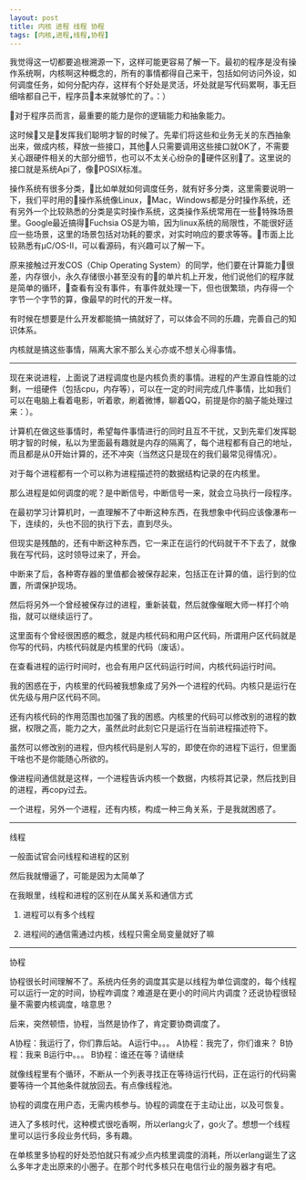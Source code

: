 ```yaml
---
layout: post
title: 内核 进程 线程 协程
tags: [内核,进程,线程,协程]
---
```

我觉得这一切都要追根溯源一下，这样可能更容易了解一下。最初的程序是没有操作系统啊，内核啊这种概念的，所有的事情都得自己来干，包括如何访问外设，如何调度任务，如何分配内存，这样有个好处是灵活，坏处就是写代码累啊，事无巨细啥都自己干，程序员本来就够忙的了。：）

对于程序员而言，最重要的能力是你的逻辑能力和抽象能力。

这时候又是发挥我们聪明才智的时候了。先辈们将这些和业务无关的东西抽象出来，做成内核，释放一些接口，其他人只需要调用这些接口就OK了，不需要关心跟硬件相关的大部分细节，也可以不太关心纷杂的硬件区别了。这里说的接口就是系统Api了，像POSIX标准。

操作系统有很多分类，比如单就如何调度任务，就有好多分类，这里需要说明一下，我们平时用的操作系统像Linux，Mac，Windows都是分时操作系统，还有另外一个比较熟悉的分类是实时操作系统，这类操作系统常用在一些特殊场景里。Google最近搞得Fuchsia OS是为嘛，因为linux系统的局限性，不能很好适应一些场景，这里的场景包括对功耗的要求，对实时响应的要求等等。市面上比较熟悉有μC/OS-II，可以看源码，有兴趣可以了解一下。

原来接触过开发COS（Chip Operating System）的同学，他们要在计算能力很差，内存很小，永久存储很小甚至没有的的单片机上开发，他们说他们的程序就是简单的循环，查看有没有事件，有事件就处理一下，但也很繁琐，内存得一个字节一个字节的算，像最早的时代的开发一样。

有时候在想要是什么开发都能搞一搞就好了，可以体会不同的乐趣，完善自己的知识体系。

内核就是搞这些事情，隔离大家不那么关心亦或不想关心得事情。

****

现在来说进程，上面说了进程调度也是内核负责的事情。进程的产生源自性能的过剩，一组硬件（包括cpu，内存等），可以在一定的时间完成几件事情，比如我们可以在电脑上看着电影，听着歌，刷着微博，聊着QQ，前提是你的脑子能处理过来：）。

计算机在做这些事情时，希望每件事情进行的同时且互不干扰，又到先辈们发挥聪明才智的时候，私以为里面最有趣就是内存的隔离了，每个进程都有自己的地址，而且都是从0开始计算的，还不冲突（当然这只是现在的我们最常见得情况）。

对于每个进程都有一个可以称为进程描述符的数据结构记录的在内核里。

那么进程是如何调度的呢？是中断信号，中断信号一来，就会立马执行一段程序。

在最初学习计算机时，一直理解不了中断这种东西，在我想象中代码应该像瀑布一下，连续的，头也不回的执行下去，直到尽头。

但现实是残酷的，还有中断这种东西，它一来正在运行的代码就干不下去了，就像我在写代码，这时领导过来了，开会。

中断来了后，各种寄存器的里值都会被保存起来，包括正在计算的值，运行到的位置，所谓保护现场。

然后将另外一个曾经被保存过的进程，重新装载，然后就像催眠大师一样打个响指，就可以继续运行了。

这里面有个曾经很困惑的概念，就是内核代码和用户区代码，所谓用户区代码就是你写的代码，内核代码就是内核里的代码（废话）。

在查看进程的运行时间时，也会有用户区代码运行时间，内核代码运行时间。

我的困惑在于，内核里的代码被我想象成了另外一个进程的代码。内核只是运行在优先级与用户区代码不同。

还有内核代码的作用范围也加强了我的困惑。内核里的代码可以修改别的进程的数据，权限之高，能力之大，虽然此时此刻它只是运行在当前进程描述符下。

虽然可以修改别的进程，但内核代码是别人写的，即使在你的进程下运行，但里面干啥也不是你能随心所欲的。

像进程间通信就是这样，一个进程告诉内核一个数据，内核将其记录，然后找到目的进程，再copy过去。

一个进程，另外一个进程，还有内核，构成一种三角关系，于是我就困惑了。

****

线程

一般面试官会问线程和进程的区别

然后我就懵逼了，可能是因为太简单了

在我眼里，线程和进程的区别在从属关系和通信方式

1. 进程可以有多个线程

2. 进程间的通信需通过内核，线程只需全局变量就好了嘛

****

协程

协程很长时间理解不了。系统内任务的调度其实是以线程为单位调度的，每个线程可以运行一定的时间，协程咋调度？难道是在更小的时间片内调度？还说协程很轻量不需要内核调度，啥意思？

后来，突然顿悟，协程，当然是协作了，肯定要协商调度了。

A协程：我运行了，你们靠后站。
A运行中。。。
A协程：我完了，你们谁来？
B协程：我来
B运行中。。。
B协程：谁还在等？请继续

就像线程里有个循环，不断从一个列表寻找正在等待运行代码，正在运行的代码需要等待一个其他条件就放回去。有点像线程池。

协程的调度在用户态，无需内核参与。协程的调度在于主动让出，以及可恢复。

进入了多核时代，这种模式很吃香啊，所以erlang火了，go火了。想想一个线程里可以运行多段业务代码，多有趣。

在单核里多协程的好处恐怕就只有减少点内核里调度的消耗，所以erlang诞生了这么多年才走出原来的小圈子。在那个时代多核只在电信行业的服务器才有吧。

